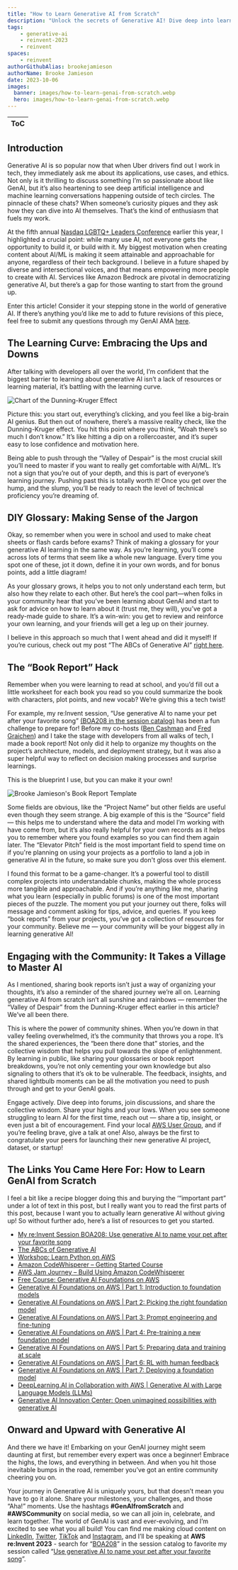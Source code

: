 ```yaml
---
title: "How to Learn Generative AI from Scratch"
description: "Unlock the secrets of Generative AI! Dive deep into learning curves, decode jargon, and explore hands-on hacks. Join the AI revolution and connect with a thriving community. Dive in now with #GenAIfromScratch and #AWSCommunity"
tags:
    - generative-ai
    - reinvent-2023
    - reinvent
spaces:
    - reinvent
authorGithubAlias: brookejamieson
authorName: Brooke Jamieson
date: 2023-10-06
images:
  banner: images/how-to-learn-genai-from-scratch.webp
  hero: images/how-to-learn-genai-from-scratch.webp
---
```

|ToC|
|---|

## Introduction

Generative AI is so popular now that when Uber drivers find out I work in tech, they immediately ask me about its applications, use cases, and ethics. Not only is it thrilling to discuss something I’m so passionate about like GenAI, but it’s also heartening to see deep artificial intelligence and machine learning conversations happening outside of tech circles. The pinnacle of these chats? When someone’s curiosity piques and they ask how they can dive into AI themselves. That’s the kind of enthusiasm that fuels my work.

At the fifth annual [Nasdaq LGBTQ+ Leaders Conference](https://www.nasdaq.com/videos/colors-of-the-rainbow%3A-nasdaq-hosts-its-fifth-annual-lgbtq-leaders-conference-1) earlier this year, I highlighted a crucial point: while many use AI, not everyone gets the opportunity to build it, or build with it. My biggest motivation when creating content about AI/ML is making it seem attainable and approachable for anyone, regardless of their tech background. I believe in a future shaped by diverse and intersectional voices, and that means empowering more people to create with AI. Services like Amazon Bedrock are pivotal in democratizing generative AI, but there’s a gap for those wanting to start from the ground up.

Enter this article! Consider it your stepping stone in the world of generative AI. If there’s anything you’d like me to add to future revisions of this piece, feel free to submit any questions through my GenAI AMA [here](https://www.linkedin.com/feed/update/urn:li:activity:7097618646541168640/).

## The Learning Curve: Embracing the Ups and Downs

After talking with developers all over the world, I’m confident that the biggest barrier to learning about generative AI isn’t a lack of resources or learning material, it’s battling with the learning curve.

![Chart of the Dunning-Kruger Effect](images/dunning-kruger.webp "Source: [Wikipedia](https://commons.wikimedia.org/wiki/File:Dunning%E2%80%93Kruger_Effect_01.svg)")

Picture this: you start out, everything’s clicking, and you feel like a big-brain AI genius. But then out of nowhere, there’s a massive reality check, like the Dunning-Kruger effect. You hit this point where you think, “Woah there’s so much I don’t know.” It’s like hitting a dip on a rollercoaster, and it’s super easy to lose confidence and motivation here.

Being able to push through the “Valley of Despair” is the most crucial skill you’ll need to master if you want to really get comfortable with AI/ML. It’s not a sign that you’re out of your depth, and this is part of everyone’s learning journey. Pushing past this is totally worth it! Once you get over the hump, and the slump, you’ll be ready to reach the level of technical proficiency you’re dreaming of.

## DIY Glossary: Making Sense of the Jargon

Okay, so remember when you were in school and used to make cheat sheets or flash cards before exams? Think of making a glossary for your generative AI learning in the same way. As you’re learning, you’ll come across lots of terms that seem like a whole new language. Every time you spot one of these, jot it down, define it in your own words, and for bonus points, add a little diagram!

As your glossary grows, it helps you to not only understand each term, but also how they relate to each other. But here’s the cool part—when folks in your community hear that you’ve been learning about GenAI and start to ask for advice on how to learn about it (trust me, they will), you’ve got a ready-made guide to share. It’s a win-win: you get to review and reinforce your own learning, and your friends will get a leg up on their journey.

I believe in this approach so much that I went ahead and did it myself! If you’re curious, check out my post “The ABCs of Generative AI” [right here](https://bit.ly/ABCsGenAI).

## The “Book Report” Hack

Remember when you were learning to read at school, and you’d fill out a little worksheet for each book you read so you could summarize the book with characters, plot points, and new vocab? We’re giving this a tech twist!

For example, my re:Invent session, “Use generative AI to name your pet after your favorite song” [(BOA208 in the session catalog)](https://hub.reinvent.awsevents.com/attendee-portal/catalog/?search=boa208) has been a fun challenge to prepare for! Before my co-hosts ([Ben Cashman](https://www.linkedin.com/in/ben-cashman/) and [Fred Graichen](https://www.linkedin.com/in/fgraichen/)) and I take the stage with developers from all walks of tech, I made a book report! Not only did it help to organize my thoughts on the project’s architecture, models, and deployment strategy, but it was also a super helpful way to reflect on decision making processes and surprise learnings.

This is the blueprint I use, but you can make it your own!

![Brooke Jamieson's Book Report Template](images/book-report.png)

Some fields are obvious, like the “Project Name” but other fields are useful even though they seem strange. A big example of this is the “Source” field — this helps me to understand where the data and model I’m working with have come from, but it’s also really helpful for your own records as it helps you to remember where you found examples so you can find them again later. The “Elevator Pitch” field is the most important field to spend time on if you're planning on using your projects as a portfolio to land a job in generative AI in the future, so make sure you don't gloss over this element.

I found this format to be a game-changer. It’s a powerful tool to distill complex projects into understandable chunks, making the whole process more tangible and approachable. And if you’re anything like me, sharing what you learn (especially in public forums) is one of the most important pieces of the puzzle. The moment you put your journey out there, folks will message and comment asking for tips, advice, and queries. If you keep “book reports” from your projects, you’ve got a collection of resources for your community. Believe me — your community will be your biggest ally in learning generative AI!

## Engaging with the Community: It Takes a Village to Master AI

As I mentioned, sharing book reports isn’t just a way of organizing your thoughts, it’s also a reminder of the shared journey we’re all on. Learning generative AI from scratch isn’t all sunshine and rainbows — remember the “Valley of Despair” from the Dunning-Kruger effect earlier in this article? We’ve all been there.

This is where the power of community shines. When you’re down in that valley feeling overwhelmed, it’s the community that throws you a rope. It’s the shared experiences, the “been there done that” stories, and the collective wisdom that helps you pull towards the slope of enlightenment. By learning in public, like sharing your glossaries or book report breakdowns, you’re not only cementing your own knowledge but also signaling to others that it’s ok to be vulnerable. The feedback, insights, and shared lightbulb moments can be all the motivation you need to push through and get to your GenAI goals.

Engage actively. Dive deep into forums, join discussions, and share the collective wisdom. Share your highs and your lows. When you see someone struggling to learn AI for the first time, reach out — share a tip, insight, or even just a bit of encouragement. Find your local [AWS User Group](https://aws.amazon.com/developer/community/usergroups/?sc_channel=el&sc_campaign=genaiwave&sc_content=how-to-learn-generative-ai-from-scratch&sc_geo=mult&sc_country=mult&sc_outcome=acq), and if you’re feeling brave, give a talk at one! Also, always be the first to congratulate your peers for launching their new generative AI project, dataset, or startup!

## The Links You Came Here For: How to Learn GenAI from Scratch

I feel a bit like a recipe blogger doing this and burying the ‘“important part” under a lot of text in this post, but I really want you to read the first parts of this post, because I want you to actually learn generative AI without giving up! So without further ado, here’s a list of resources to get you started.

* [My re:Invent Session BOA208: Use generative AI to name your pet after your favorite song](https://hub.reinvent.awsevents.com/attendee-portal/catalog/?search=BOA208)
* [The ABCs of Generative AI](https://bit.ly/ABCsGenAI)
* [Workshop: Learn Python on AWS](https://catalog.us-east-1.prod.workshops.aws/workshops/3d705026-9edc-40e8-b353-bdabb116c89c/en-US?sc_channel=el&sc_campaign=genaiwave&sc_content=how-to-learn-generative-ai-from-scratch&sc_geo=mult&sc_country=mult&sc_outcome=acq)
* [Amazon CodeWhisperer – Getting Started Course](https://explore.skillbuilder.aws/learn/course/external/view/elearning/16405/amazon-codewhisperer-getting-started?sc_channel=el&sc_campaign=genaiwave&sc_content=how-to-learn-generative-ai-from-scratch&sc_geo=mult&sc_country=mult&sc_outcome=acq)
* [AWS Jam Journey – Build Using Amazon CodeWhisperer](https://explore.skillbuilder.aws/learn/course/external/view/elearning/16401/build-using-amazon-codewhisperer?sc_channel=el&sc_campaign=genaiwave&sc_content=how-to-learn-generative-ai-from-scratch&sc_geo=mult&sc_country=mult&sc_outcome=acq)
* [Free Course: Generative AI Foundations on AWS](https://www.youtube.com/playlist?list=PLhr1KZpdzukf-xb0lmiU3G89GJXaDbAIF)
* [Generative AI Foundations on AWS | Part 1: Introduction to foundation models](https://www.youtube.com/watch?v=oYm66fHqHUM)
* [Generative AI Foundations on AWS | Part 2: Picking the right foundation model](https://www.youtube.com/watch?v=EVqTWGafpfo)
* [Generative AI Foundations on AWS | Part 3: Prompt engineering and fine-tuning](https://www.youtube.com/watch?v=RK9bLf8a5Lo)
* [Generative AI Foundations on AWS | Part 4: Pre-training a new foundation model](https://www.youtube.com/watch?v=0xfe54_pYIQ)
* [Generative AI Foundations on AWS | Part 5: Preparing data and training at scale](https://www.youtube.com/watch?v=QpPpbM0FQ1Y)
* [Generative AI Foundations on AWS | Part 6: RL with human feedback](https://www.youtube.com/watch?v=An-ha4YzxXo)
* [Generative AI Foundations on AWS | Part 7: Deploying a foundation model](https://www.youtube.com/watch?v=TGCe3FXDgGY)
* [DeepLearning.AI in Collaboration with AWS | Generative AI with Large Language Models (LLMs)](https://www.deeplearning.ai/courses/generative-ai-with-llms/)
* [Generative AI Innovation Center: Open unimagined possibilities with generative AI](https://aws.amazon.com/generative-ai/innovation-center/?sc_channel=el&sc_campaign=genaiwave&sc_content=how-to-learn-generative-ai-from-scratch&sc_geo=mult&sc_country=mult&sc_outcome=acq)

## Onward and Upward with Generative AI

And there we have it! Embarking on your GenAI journey might seem daunting at first, but remember every expert was once a beginner! Embrace the highs, the lows, and everything in between. And when you hit those inevitable bumps in the road, remember you’ve got an entire community cheering you on.

Your journey in Generative AI is uniquely yours, but that doesn’t mean you have to go it alone. Share your milestones, your challenges, and those “Aha!” moments. Use the hashtags **#GenAIfromScratch** and **#AWSCommunity** on social media, so we can all join in, celebrate, and learn together. The world of GenAI is vast and ever-evolving, and I’m excited to see what you all build! You can find me making cloud content on [LinkedIn](https://www.linkedin.com/in/brookejamieson/), [Twitter](https://twitter.com/brooke_jamieson), [TikTok](https://www.tiktok.com/@brookebytes) and [Instagram](https://www.instagram.com/brooke.bytes/), and I’ll be speaking at **AWS re:Invent 2023** - search for “[BOA208](https://hub.reinvent.awsevents.com/attendee-portal/catalog/?search=boa208)” in the session catalog to favorite my session called “[Use generative AI to name your pet after your favorite song](https://hub.reinvent.awsevents.com/attendee-portal/catalog/?search=boa208)”.
